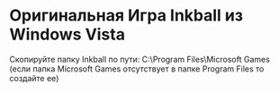 # Оригинальная Игра Inkball из Windows Vista
Скопируйте папку Inkball по пути: C:\Program Files\Microsoft Games (если папка Microsoft Games отсутствует в папке Program Files то создайте ее)
